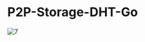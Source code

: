 # P2P-Storage-DHT-Go

![7](https://user-images.githubusercontent.com/35109112/176198222-adfa72d9-2a43-493a-aefe-14d069cf0d5c.jpg)

